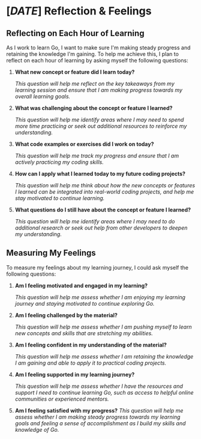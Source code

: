 # [$DATE$] Reflection & Feelings

## Reflecting on Each Hour of Learning
As I work to learn Go, I want to make sure I'm making steady progress and retaining the knowledge I'm gaining. To help me achieve this, I plan to reflect on each hour of learning by asking myself the following questions:

1. **What new concept or feature did I learn today?**

    *This question will help me reflect on the key takeaways from my learning session and ensure that I am making progress towards my overall learning goals.*


2. **What was challenging about the concept or feature I learned?**

    *This question will help me identify areas where I may need to spend more time practicing or seek out additional resources to reinforce my understanding.*

3. **What code examples or exercises did I work on today?** 

    *This question will help me track my progress and ensure that I am actively practicing my coding skills.*

4. **How can I apply what I learned today to my future coding projects?**

    *This question will help me think about how the new concepts or features I learned can be integrated into real-world coding projects, and help me stay motivated to continue learning.*


5. **What questions do I still have about the concept or feature I learned?**

    *This question will help me identify areas where I may need to do additional research or seek out help from other developers to deepen my understanding.*


## Measuring My Feelings

To measure my feelings about my learning journey, I could ask myself the following questions:

1. **Am I feeling motivated and engaged in my learning?**

    *This question will help me assess whether I am enjoying my learning journey and staying motivated to continue exploring Go.*

2. **Am I feeling challenged by the material?**

    *This question will help me assess whether I am pushing myself to learn new concepts and skills that are stretching my abilities.*

3. **Am I feeling confident in my understanding of the material?**

    *This question will help me assess whether I am retaining the knowledge I am gaining and able to apply it to practical coding projects.*

4. **Am I feeling supported in my learning journey?**
    
    *This question will help me assess whether I have the resources and support I need to continue learning Go, such as access to helpful online communities or experienced mentors.*

5. **Am I feeling satisfied with my progress?**
    *This question will help me assess whether I am making steady progress towards my learning goals and feeling a sense of accomplishment as I build my skills and knowledge of Go.*